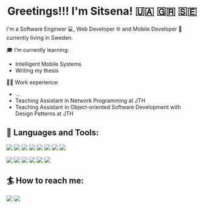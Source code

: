 <h1 align="center">Greetings!!! I'm Sitsena! 🇺🇦 🇬🇷 🇸🇪 </h1>

I'm a Software Engineer :computer:, Web Developer :globe_with_meridians:  and Mobile Developer :iphone: currently living in Sweden.

:mortar_board: I’m currently learning:
- Intelligent Mobile Systems
- Writing my thesis

:man_teacher: Work experience:
- ...
- Teaching Assistant in Network Programming at JTH
- Teaching Assistant in Object-oriented Software Development with Design Patterns at JTH

## 🚀 Languages and Tools:
[![](https://img.icons8.com/color/48/000000/java-coffee-cup-logo.png)](https://www.java.com)
[![](https://img.icons8.com/color/48/000000/kotlin.png)](https://www.kotlinlang.org/)
[![](https://img.icons8.com/color/48/000000/c-plus-plus-logo.png)](https://www.isocpp.org)
[![](https://img.icons8.com/color/48/000000/c-programming.png)]()
[![](https://img.icons8.com/color/48/000000/swift.png)](https://www.swift.org/)
[![](https://img.icons8.com/color/48/000000/python--v1.png)](https://www.python.org/)
[![](https://img.icons8.com/color/48/000000/javascript.png)](https://developer.mozilla.org/en-US/docs/Web/JavaScript)
[![](https://img.icons8.com/color/48/000000/html-5--v1.png)](https://www.w3.org/html/)

[![](https://img.icons8.com/color/48/000000/swiftui.png)](https://developer.apple.com/xcode/swiftui/)
[![](https://img.icons8.com/fluency/48/000000/android-os.png)](https://www.android.googlesource.com/)
[![](https://img.icons8.com/color/48/000000/nodejs.png)](https://nodejs.org)
[![](https://img.icons8.com/external-tal-revivo-shadow-tal-revivo/48/000000/external-jquery-is-a-javascript-library-designed-to-simplify-html-logo-shadow-tal-revivo.png)](https://jquery.com/)
[![](https://img.icons8.com/color/48/000000/docker.png)](https://www.docker.com/)
[![](https://img.icons8.com/color/48/000000/nginx.png)](https://www.nginx.com/)

## :surfer: How to reach me:

[![](https://img.icons8.com/color/48/000000/telegram-app--v2.png)](https://t.me/Athanatos)
[![](https://img.icons8.com/color/48/000000/gmail--v2.png)](mailto:anestis.cheimonettos@gmail.com)
